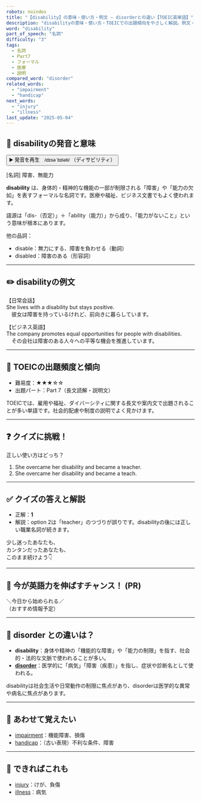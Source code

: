 ```yaml
---
robots: noindex
title: "【disability】の意味・使い方・例文 ― disorderとの違い【TOEIC英単語】"
description: "disabilityの意味・使い方・TOEICでの出題傾向をやさしく解説。例文・クイズ付きでdisorderとの違いもわかりやすく学べます。"
word: "disability"
part_of_speech: "名詞"
difficulty: "3"
tags:
  - 名詞
  - Part7
  - フォーマル
  - 医療
  - 説明
compared_word: "disorder"
related_words:
  - "impairment"
  - "handicap"
next_words:
  - "injury"
  - "illness"
last_update: "2025-05-04"
---
```


## 🔰 disabilityの発音と意味

<button class="play-audio" onclick="playTTS('disability')">
  <span class="play-audio-main">
    ▶️ 発音を再生　/dɪsəˈbɪləti/
  </span>
  <span class="play-audio-sub">
    （ディサビリティ）
  </span>
</button>

[名詞] 障害、無能力

**disability** は、身体的・精神的な機能の一部が制限される「障害」や「能力の欠如」を表すフォーマルな名詞です。医療や福祉、ビジネス文書でもよく使われます。

語源は「dis-（否定）」＋「ability（能力）」から成り、「能力がないこと」という意味が根本にあります。

他の品詞：  
- disable：無力にする、障害を負わせる（動詞）
- disabled：障害のある（形容詞）

---

## ✏️ disabilityの例文

【日常会話】  
She lives with a disability but stays positive.  
　彼女は障害を持っているけれど、前向きに暮らしています。

【ビジネス英語】  
The company promotes equal opportunities for people with disabilities.  
　その会社は障害のある人々への平等な機会を推進しています。

---

## 🎯 TOEICの出題頻度と傾向

- 難易度：★★★☆☆
- 出題パート：Part 7（長文読解・説明文）

TOEICでは、雇用や福祉、ダイバーシティに関する長文や案内文で出題されることが多い単語です。社会的配慮や制度の説明でよく見かけます。

---

## ❓ クイズに挑戦！

正しい使い方はどっち？

1. She overcame her disability and became a teacher.  
2. She overcame her disability and became a teach.

---

## ✅ クイズの答えと解説

- 正解：**1**
- 解説：option 2は「teacher」のつづりが誤りです。disabilityの後には正しい職業名詞が続きます。

少し迷ったあなたも、  
カンタンだったあなたも、  
このまま続けよう👇️

---

## 🚀 今が英語力を伸ばすチャンス！ (PR)

<div class="info-center">
＼今日から始められる／<br>  
（おすすめ情報予定）
</div>

---

## 🤔  disorder との違いは？

- **disability**：身体や精神の「機能的な障害」や「能力の制限」を指す、社会的・法的な文脈で使われることが多い。
- **[disorder](/word/disorder/)**：医学的に「病気」「障害（疾患）」を指し、症状や診断名として使われる。

disabilityは社会生活や日常動作の制限に焦点があり、disorderは医学的な異常や病名に焦点があります。

---

## 🧩 あわせて覚えたい

- [impairment](/word/impairment/)：機能障害、損傷
- [handicap](/word/handicap/)：（古い表現）不利な条件、障害

---

## 📖 できればこれも

- [injury](/word/injury/)：けが、負傷
- [illness](/word/illness/)：病気

<!-- cvid: aid00_bid10 -->
